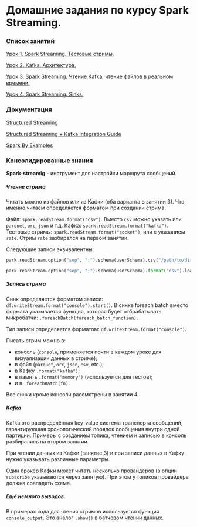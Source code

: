 # Домашние задания по курсу Spark Streaming.

### Список занятий


[Урок 1. Spark Streaming. Тестовые стримы.](/lesson_1.md)

[Урок 2. Kafka. Архитектура.](/lesson_2.md) 

[Урок 3. Spark Streaming. Чтение Kafka, чтение файлов в реальном времени.](/lesson_3.md)

[Урок 4. Spark Streaming. Sinks.](/lesson_4.md)

### Документация

[Structured Streaming](https://spark.apache.org/docs/latest/structured-streaming-programming-guide.html)

[Structured Streaming + Kafka Integration Guide](https://spark.apache.org/docs/latest/structured-streaming-kafka-integration.html)

[Spark By Examples](https://sparkbyexamples.com)

### Консолидированные знания

**Spark-streamig** - инструмент для настройки маршрута сообщений. 

##### Чтение стрима

Читать можно из файлов или из Кафки (оба варианта в занятии 3). Что именно читаем определяется форматом при создании стрима. 
 
Файл: `spark.readStream.format("csv")`. Вместо `csv` можно указать  или `parquet`, `orc`, `json` и т.д.
Кафка: `spark.readStream.format("kafka")`.
Тестовые стримы: `spark.readStream.format("socket")`, или с указанием `rate`. Стрим `rate` зазбирался на первом занятии.

Следующие записи эквивалентны:

```python
park.readStream.option("sep", ";").schema(userSchema).csv("/path/to/directory")
```

```python
park.readStream.option("sep", ";").schema(userSchema).format("csv").load("/path/to/directory")
```

##### Запись стрима

Синк определяется форматом записи: `df.writeStream.format("console").start()`.
В синке foreach batch вместо формата указывается функция, которая будет отбрабатывать микробатчи: `.foreachBatch(foreach_batch_function)`.

Тип записи определяется форматом: `df.writeStream.format("console")`. 

Писать стрим можно в:
 - консоль (`console`, применяется почти в каждом уроке для визуализации данных в стриме);
 - в файл (`parquet`, `orc`, `json`, `csv`, etc.);
 - в Кафку `.format("kafka")`;
 - в память `.format("memory")` (используется для тестов);
 - и в `.foreachBatch(fn)`.
  
Все синки кроме консоли рассмотрены в занятии 4. 

##### Kafka

Kafka это распределённая key-value система транспорта сообщений, гарантирующая хронологический порядок сообщения внутри одной партиции. Примеры с созданием топика, чтением и записью в консоль разбирались на втором занятии. 

При чтении данных из Кафки (занятие 3) и при записи данных в Кафку нужно указывать различные параметры.

Один брокер Кафки может читать несколько провайдеров (в опции `subscribe` указываются через запятую). При этом у топиков провайдера должна совпадать схема.


##### Ещё немного выводов.

В примерах кода для чтения стримов используется функция `console_output`. Это аналог `.show()` в батчевом чтении данных. 